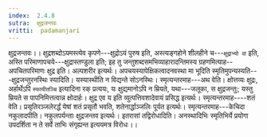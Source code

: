 ```yaml
---
index:  2.4.8
sutra:  क्षुद्रजन्तवः
vritti:  padamanjari
---
```


क्षुद्रजन्तवः।। क्षुद्रशब्दोऽयमस्त्येव कृपणे---क्षुद्रोऽयं पुरुष इति, अस्त्यङ्गहोने शीलहीने च---`क्षुद्राभ्यो वा` इति, अस्ति परिमाणापचये---क्षुद्रास्तण्डुला इति; इह तु जन्तुशब्दसमभिव्याहारादन्तिमस्य ग्रहणमित्याह--अपचितपरिमाणः क्षुद्र इति। अल्पशरीर इत्यर्थः।
अपचयस्यापेक्षिकत्वादनवस्था मा भूदिति स्मृतिमुपन्यस्यति---क्षुद्रजन्तुरनस्थिः स्यादिति। यस्यास्थीति न विद्यन्ते सोऽनस्थिः। स्मृत्यन्तरमाह---अथ वेति। क्षोत्तव्यः क्षुद्रः, अर्हार्थेऽपि `स्फायीतञ्चि` इत्यादिना रक् प्रत्ययः, यः क्षुद्यमानोऽपि न म्रियते, यथा---जलूका, स क्षुद्रजन्तुः; यस्तु म्रियते स पापनिमित्तत्वान्न क्षोदार्हः। क्षुद्र एव य इति व्युत्पत्तिवशादेवायं प्रसिद्ध इत्यर्थः। स्मृत्यन्तरमाह----शतं वेति। प्रसृतिरञ्जलेरर्द्धं येषां शतं प्रसृतौ भवति, शतेनार्द्धाञ्जलिः पूर्यत इत्यर्थः। स्मृत्यन्तरमाह---केचिदा नकुलादपीति। नकुलपर्यन्ताः क्षुद्रजन्तव इत्यर्थः।
इतरासां तद्विरोधादिति। अनस्थादिभिः स्मृतिभिर्ये प्रयोगा उपदर्शिता न ते सर्वे ताभिः संगृह्यन्त इत्ययमत्र विरोधः।।
